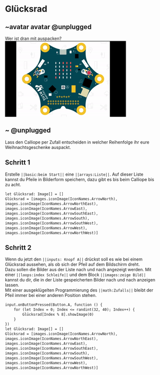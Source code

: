# Glücksrad
## ~avatar avatar @unplugged
Wer ist dran mit auspacken? <br>
![Gluecksrad](https://github.com/r00b1nh00d/gluecksrad/blob/master/Gluecksrad.gif?raw=true)
## ~ @unplugged 
Lass den Calliope per Zufall entscheiden in welcher Reihenfolge ihr eure Weihnachtsgeschenke auspackt.


## Schritt 1
Erstelle  ``||basic:beim Start||`` eine ``||arrays:Liste||``. Auf dieser Liste kannst du Pfeile in Bilderform speichern, dazu gibt es bis beim Calliope bis zu acht.
```blocks
let Glücksrad: Image[] = []
Glücksrad = [images.iconImage(IconNames.ArrowNorth), images.iconImage(IconNames.ArrowNorthEast), images.iconImage(IconNames.ArrowEast), images.iconImage(IconNames.ArrowSouthEast), images.iconImage(IconNames.ArrowSouth), images.iconImage(IconNames.ArrowSouthWest), images.iconImage(IconNames.ArrowWest), images.iconImage(IconNames.ArrowNorthWest)]

```

## Schritt 2
Wenn du jetzt den ``||inputs: Knopf A||`` drückst soll es wie bei einem Glücksrad aussehen, als ob sich der Pfeil auf dem Bildschirm dreht.<br>
Dazu sollen die Bilder aus der Liste nach und nach angezeigt werden. Mit einer ``||loops:index Schleife||`` und dem Block ``||images:zeige Bild||`` kannst du dir, die in der Liste gespeicherten Bilder nach und nach anzeigen lassen. <br>
Mit einer ausgeklügelten  Programmierung des ``||math:Zufalls||`` bleibt der Pfeil immer bei einer anderen Position stehen. 

```blocks
input.onButtonPressed(Button.A, function () {
    for (let Index = 0; Index <= randint(32, 40); Index++) {
        Glücksrad[Index % 8].showImage(0)
    }
})
let Glücksrad: Image[] = []
Glücksrad = [images.iconImage(IconNames.ArrowNorth), images.iconImage(IconNames.ArrowNorthEast), images.iconImage(IconNames.ArrowEast), images.iconImage(IconNames.ArrowSouthEast), images.iconImage(IconNames.ArrowSouth), images.iconImage(IconNames.ArrowSouthWest), images.iconImage(IconNames.ArrowWest), images.iconImage(IconNames.ArrowNorthWest)]
```

